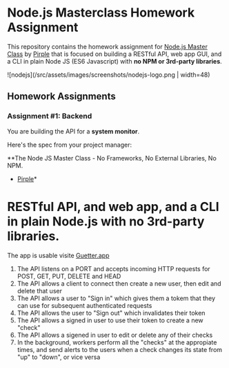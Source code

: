 # Node.js Masterclass Homework Assignment

This repository contains the homework assignment for [Node.js Master Class](https://pirple.thinkific.com/courses/the-nodejs-master-class) by [Pirple](https://www.pirple.com/) that is focused on building a RESTful API, web app GUI, and a CLI in plain Node JS (ES6 Javascript) with **no NPM or 3rd-party libraries**.

![nodejs](/src/assets/images/screenshots/nodejs-logo.png | width=48)

## Homework Assignments

### Assignment #1: Backend

You are building the API for a **system monitor**.

Here's the spec from your project manager: 

**The Node JS Master Class - No Frameworks, No External Libraries, No NPM. 

- [Pirple]()*

# RESTful API, and web app, and a CLI in plain Node.js with no 3rd-party libraries.

The app is usable visite [Guetter.app](https://guetter.app)

1. The API listens on a PORT and accepts incoming HTTP requests for POST, GET, PUT, DELETE and HEAD
2. The API allows a client to connect then create a new user, then edit and delete that user
3. The API allows a user to "Sign in" which gives them a tokem that they can use for subsequent authenticated requests
4. The API allows the user to "Sign out" which invalidates their token
5. The API allows a signed in user to use their token to create a new "check"
6. The API allows a sigened in user to edit or delete any of their checks
7. In the background, workers perform all the "checks" at the appropiate times, and send alerts to the users when a check changes its state from "up" to "down", or vice versa